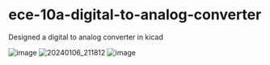 # ece-10a-digital-to-analog-converter
Designed a digital to analog converter in kicad



![image](https://github.com/billybobjoe123/ece-10a-digital-to-analog-converter/assets/29679063/d73bac07-73e1-4163-8117-a5b6839023b5)
![20240106_211812](https://github.com/billybobjoe123/ece-10a-digital-to-analog-converter/assets/29679063/3d6d89e1-f737-49e0-89ea-5f19eb1bd8ae)
![image](https://github.com/billybobjoe123/ece-10a-digital-to-analog-converter/assets/29679063/06967b81-a87b-4491-8013-e3c6565a1893)
